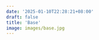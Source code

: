 ```yaml
---
date: '2025-01-10T22:28:21+08:00'
draft: false
title: 'Base'
image: images/base.jpg
---
```


<div style="display:none;">
{{< figure src="images/base.jpg" title="基础图片">}}
{{< figure src="images/study/daydayup.jpg" title="天天向上" >}}
{{< figure src="images/school/日出.jpg" title="日出" >}}
{{< figure src="images/home/楼梯口-竖.jpg" title="楼梯口-竖" >}}
{{< figure src="images/others/cool.jpg" title="阁楼-上" >}}
</div>
